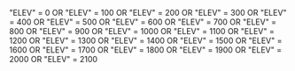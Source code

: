 
"ELEV" = 0 OR "ELEV" = 100 OR "ELEV" = 200 OR
"ELEV" = 300 OR "ELEV" = 400 OR "ELEV" = 500 OR
"ELEV" = 600 OR "ELEV" = 700 OR "ELEV" = 800 OR
"ELEV" = 900 OR "ELEV" = 1000 OR "ELEV" = 1100 OR
"ELEV" = 1200 OR "ELEV" = 1300 OR "ELEV" = 1400 OR
"ELEV" = 1500 OR "ELEV" = 1600 OR "ELEV" = 1700 OR
"ELEV" = 1800 OR "ELEV" = 1900 OR "ELEV" = 2000 OR
"ELEV" = 2100